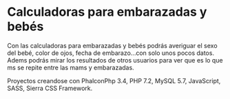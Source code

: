 # Calculadoras para embarazadas y bebés
Con las calculadoras para embarazadas y bebés podrás averiguar el sexo del bebé, color de ojos, fecha de embarazo...con solo unos pocos datos. Adems podrás mirar los resultados de otros usuarios para ver que es lo que ms se repite entre las mams y embarazadas.

Proyectos creandose con PhalconPhp 3.4, PHP 7.2, MySQL 5.7, JavaScript, SASS, Sierra CSS Framework.
